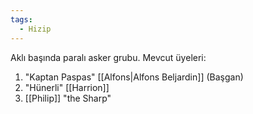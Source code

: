 ```yaml
---  
tags:
  - Hizip  
---  
```

  
Aklı başında paralı asker grubu. Mevcut üyeleri:  
  
1. "Kaptan Paspas" [[Alfons|Alfons Beljardin]] (Başgan)  
2. "Hünerli" [[Harrion]]  
3. [[Philip]] "the Sharp"